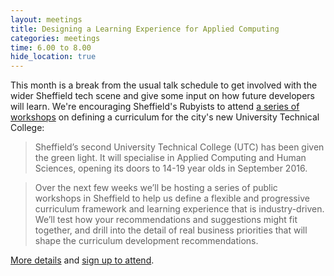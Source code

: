 ```yaml
---
layout: meetings
title: Designing a Learning Experience for Applied Computing
categories: meetings
time: 6.00 to 8.00
hide_location: true
---
```


This month is a break from the usual talk schedule to get involved with
the wider Sheffield tech scene and give some input on how future
developers will learn. We're encouraging Sheffield's Rubyists to attend
[a series of
workshops](http://learning.mundojumbo.net/2014/designing-a-learning-experience-for-applied-computing/) on defining a curriculum for the city's new
University Technical College:

> Sheffield’s second University Technical College (UTC) has been given
> the green light. It will specialise in Applied Computing and Human
> Sciences, opening its doors to 14-19 year olds in September 2016.

> Over the next few weeks we’ll be hosting a series of public workshops
> in Sheffield to help us define a flexible and progressive curriculum
> framework and learning experience that is industry-driven.  We’ll test
> how your recommendations and suggestions might fit together, and drill
> into the detail of real business priorities that will shape the
> curriculum development recommendations.

[More details](http://learning.mundojumbo.net/2014/designing-a-learning-experience-for-applied-computing/) and [sign up to attend](http://www.eventbrite.co.uk/e/utc-applied-computing-curriculum-design-workshop-2-content-and-methods-tickets-13926361121?ref=ebtn).
